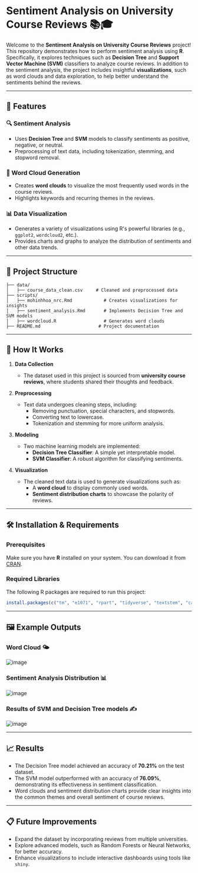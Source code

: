# Sentiment Analysis on University Course Reviews 📚🎓  

Welcome to the **Sentiment Analysis on University Course Reviews** project! This repository demonstrates how to perform sentiment analysis using **R**. Specifically, it explores techniques such as **Decision Tree** and **Support Vector Machine (SVM)** classifiers to analyze course reviews. In addition to the sentiment analysis, the project includes insightful **visualizations**, such as word clouds and data exploration, to help better understand the sentiments behind the reviews.  

---

## 📌 Features  

### 🔍 Sentiment Analysis  
- Uses **Decision Tree** and **SVM** models to classify sentiments as positive, negative, or neutral.  
- Preprocessing of text data, including tokenization, stemming, and stopword removal.  

### 🌟 Word Cloud Generation  
- Creates **word clouds** to visualize the most frequently used words in the course reviews.  
- Highlights keywords and recurring themes in the reviews.  

### 📊 Data Visualization  
- Generates a variety of visualizations using R's powerful libraries (e.g., `ggplot2`, `wordcloud2`, etc.).  
- Provides charts and graphs to analyze the distribution of sentiments and other data trends.  

---

## 📂 Project Structure  

```plaintext  
├── data/  
│   ├── course_data_clean.csv     # Cleaned and preprocessed data  
├── scripts/  
│   ├── mohinhhoa_nrc.Rmd            # Creates visualizations for insights   
│   ├── sentiment_analysis.Rmd       # Implements Decision Tree and SVM models  
│   ├── wordcloud.R                  # Generates word clouds  
├── README.md                      # Project documentation  
```  

---

## 🚀 How It Works  

1. **Data Collection**  
   - The dataset used in this project is sourced from **university course reviews**, where students shared their thoughts and feedback.  
   
2. **Preprocessing**  
   - Text data undergoes cleaning steps, including:  
     - Removing punctuation, special characters, and stopwords.  
     - Converting text to lowercase.  
     - Tokenization and stemming for more uniform analysis.  

3. **Modeling**  
   - Two machine learning models are implemented:  
     - **Decision Tree Classifier**: A simple yet interpretable model.  
     - **SVM Classifier**: A robust algorithm for classifying sentiments.  

4. **Visualization**  
   - The cleaned text data is used to generate visualizations such as:  
     - A **word cloud** to display commonly used words.  
     - **Sentiment distribution charts** to showcase the polarity of reviews.  

---

## 🛠️ Installation & Requirements  

### Prerequisites  
Make sure you have **R** installed on your system. You can download it from [CRAN](https://cran.r-project.org/).  

### Required Libraries  
The following R packages are required to run this project:  

```r  
install.packages(c("tm", "e1071", "rpart", "tidyverse", "textstem", "caret", "wordcloud2", "RColorBrewer"))  
```  

---

## 🖼️ Example Outputs  

### Word Cloud 🌤️  
![image](https://github.com/user-attachments/assets/2167b59b-5886-4d71-a4ef-376f288544b2)
 

### Sentiment Analysis Distribution 📊  
![image](https://github.com/user-attachments/assets/81ed1921-c59c-44be-94ab-8cd1dc73f364)

### Results of SVM and Decision Tree models ✍
![image](https://github.com/user-attachments/assets/e1bbaafb-7cf8-4aec-9608-e2007c6aff5e)

 

---

## 📈 Results  

- The Decision Tree model achieved an accuracy of **70.21%** on the test dataset.  
- The SVM model outperformed with an accuracy of **76.09%**, demonstrating its effectiveness in sentiment classification.  
- Word clouds and sentiment distribution charts provide clear insights into the common themes and overall sentiment of course reviews.  

---

## 📋 Future Improvements  

- Expand the dataset by incorporating reviews from multiple universities.  
- Explore advanced models, such as Random Forests or Neural Networks, for better accuracy.  
- Enhance visualizations to include interactive dashboards using tools like `shiny`.  
